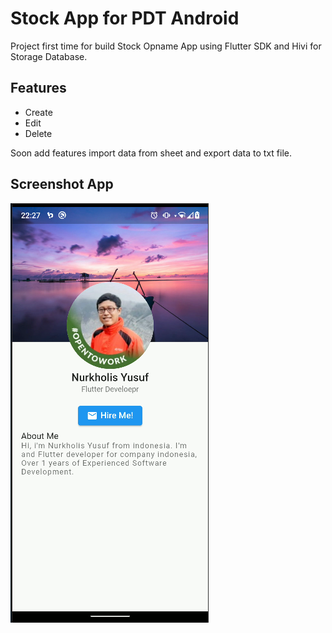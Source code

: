 # Stock App for PDT Android

Project first time for build Stock Opname App using Flutter SDK and Hivi for Storage Database.


## Features

- Create
- Edit
- Delete


Soon add features import data from sheet and export data to txt file.


## Screenshot App

![ss1](https://github.com/olizyusuf/myprofile_app/blob/master/images/myprofile_app.png?raw=true)